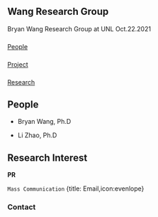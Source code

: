 ## Wang Research Group
Bryan Wang Research Group at UNL
Oct.22.2021

###
[People](wangresearchgroup.github.io/People/)

###
[Project](wangresearchgroup.github.io/Project/)

###
[Research](wangresearchgroup.github.io/Research/)



## People

- Bryan Wang, Ph.D

- Li Zhao, Ph.D

## Research Interest

**PR**

``` Mass Communication ```
{title: Email,icon:evenlope}


### Contact
